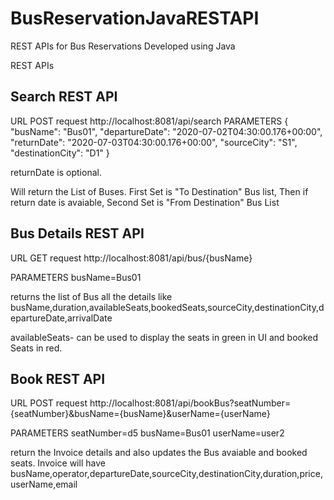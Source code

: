 # BusReservationJavaRESTAPI
REST APIs for Bus Reservations Developed using Java


REST APIs

Search REST API
---------------
URL
POST request
http://localhost:8081/api/search
PARAMETERS
{
    "busName": "Bus01",
    "departureDate": "2020-07-02T04:30:00.176+00:00",
    "returnDate": "2020-07-03T04:30:00.176+00:00",
    "sourceCity": "S1",
    "destinationCity": "D1"
}

returnDate is optional.

Will return the List of Buses.
First Set is "To Destination" Bus list,
Then if return date is avaiable,
Second Set is "From Destination" Bus List

Bus Details REST API
--------------------
URL
GET request
http://localhost:8081/api/bus/{busName}

PARAMETERS
busName=Bus01

returns the list of Bus all the details like
busName,duration,availableSeats,bookedSeats,sourceCity,destinationCity,departureDate,arrivalDate

availableSeats- can be used to display the seats in green in UI and booked Seats in red.

Book REST API
--------------------
URL
POST request
http://localhost:8081/api/bookBus?seatNumber={seatNumber}&busName={busName}&userName={userName}

PARAMETERS
seatNumber=d5
busName=Bus01
userName=user2

return the Invoice details and also updates the Bus avaiable and booked seats.
Invoice will have busName,operator,departureDate,sourceCity,destinationCity,duration,price,userName,email
